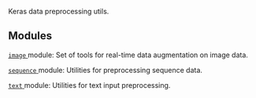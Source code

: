 Keras data preprocessing utils.



## Modules
[ `image` ](https://tensorflow.google.cn/api_docs/python/tf/compat/v1/keras/preprocessing/image) module: Set of tools for real-time data augmentation on image data.

[ `sequence` ](https://tensorflow.google.cn/api_docs/python/tf/compat/v1/keras/preprocessing/sequence) module: Utilities for preprocessing sequence data.

[ `text` ](https://tensorflow.google.cn/api_docs/python/tf/compat/v1/keras/preprocessing/text) module: Utilities for text input preprocessing.

